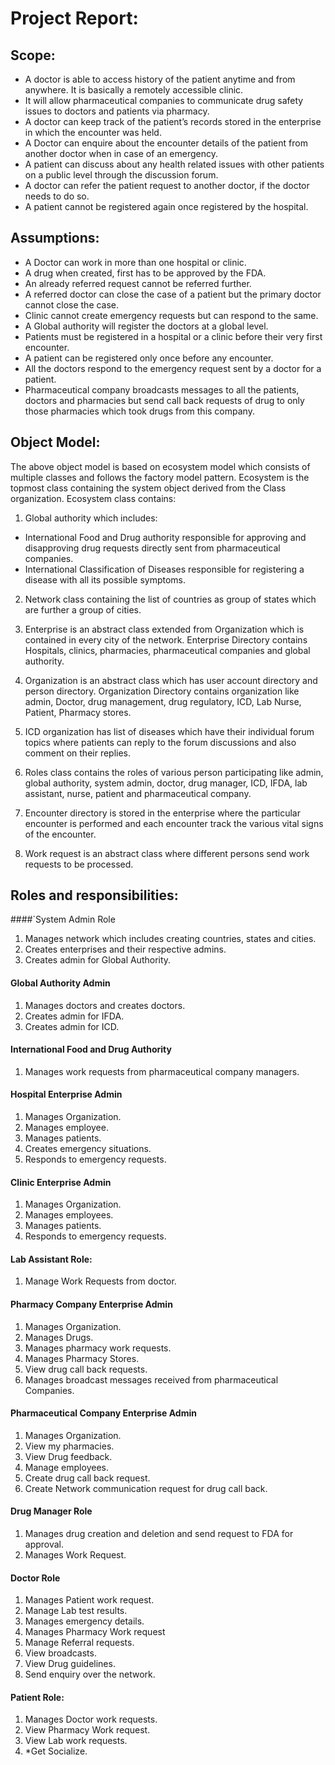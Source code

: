 #   Project Report:
##  Scope:
-	A doctor is able to access history of the patient anytime and from anywhere. It is basically a remotely accessible clinic. 
-	It will allow pharmaceutical companies to communicate drug safety issues to doctors and patients via pharmacy.
-	A doctor can keep track of the patient’s records stored in the enterprise in which the encounter was held.
-	A Doctor can enquire about the encounter details of the patient from another doctor when in case of an emergency.
-	A patient can discuss about any health related issues with other patients on a public level through the discussion forum.
-	A doctor can refer the patient request to another doctor, if the doctor needs to do so.
-	A patient cannot be registered again once registered by the hospital.

##  Assumptions:
-	A Doctor can work in more than one hospital or clinic.
-	A drug when created, first has to be approved by the FDA.
-	An already referred request cannot be referred further.
-	A referred doctor can close the case of a patient but the primary doctor cannot close the case.
-	Clinic cannot create emergency requests but can respond to the same.
-	A Global authority will register the doctors at a global level.
-	Patients must be registered in a hospital or a clinic before their very first encounter.
-	A patient can be registered only once before any encounter.
-	All the doctors respond to the emergency request sent by a doctor for a patient.
-	Pharmaceutical company broadcasts messages to all the patients, doctors and pharmacies but send call back requests of drug to only those pharmacies which took drugs from this company.

##  Object Model: 


The above object model is based on ecosystem model which consists of multiple classes and follows the factory model pattern. Ecosystem is the topmost class containing the system object derived from the Class organization. 
Ecosystem class contains: 
1.	Global authority which includes:
-   International Food and Drug authority responsible for approving and disapproving drug requests directly sent from pharmaceutical companies.
-   International Classification of Diseases responsible for registering a disease with all its possible symptoms.

2.	 Network class containing the list of countries as group of states which are further a group of cities.

3.  Enterprise is an abstract class extended from Organization which is contained in every city of the network. Enterprise Directory contains Hospitals, clinics, pharmacies, pharmaceutical companies and global authority.

4.  Organization is an abstract class which has user account directory and person directory. Organization Directory contains organization like admin, Doctor, drug management, drug regulatory, ICD, Lab Nurse, Patient, Pharmacy stores.

5.  ICD organization has list of diseases which have their individual forum topics where patients can reply to the forum discussions and also comment on their replies.

6.  Roles class contains the roles of various person participating like admin, global authority, system admin, doctor, drug manager, ICD, IFDA, lab assistant, nurse, patient and pharmaceutical company.

7.  Encounter directory is stored in the enterprise where the particular encounter is performed and each encounter track the various vital signs of the encounter.

8.  Work request is an abstract class where different persons send work requests to be processed.



##  Roles and responsibilities:
####`System Admin Role

1. Manages network which includes creating countries, states and cities.
2. Creates enterprises and their respective admins. 
3. Creates admin for Global Authority.

####    Global Authority Admin

1. Manages doctors and creates doctors. 
2. Creates admin for IFDA. 
3. Creates admin for ICD.

####    International Food and Drug Authority
1. Manages work requests from pharmaceutical company managers.

####    Hospital Enterprise Admin
1. Manages Organization.
2. Manages employee.
3. Manages patients.
4. Creates emergency situations.
5. Responds to emergency requests.

####    Clinic Enterprise Admin
1. Manages Organization.
2. Manages employees.
3. Manages patients.
4. Responds to emergency requests.

####    Lab Assistant Role:
1.	Manage Work Requests from doctor.

####    Pharmacy Company Enterprise Admin
1. Manages Organization.
2. Manages Drugs.
3. Manages pharmacy work requests.
4. Manages Pharmacy Stores.
5. View drug call back requests.
6. Manages broadcast messages received from pharmaceutical Companies.

####    Pharmaceutical Company Enterprise Admin
1. Manages Organization.
2. View my pharmacies.
3. View Drug feedback.
4. Manage employees.
5. Create drug call back request.
6. Create Network communication request for drug call back.

####    Drug Manager Role
1. Manages drug creation and deletion and send request to FDA for approval.
2. Manages Work Request.

####    Doctor Role
1. Manages Patient work request.
2. Manage Lab test results.
3. Manages emergency details.
4. Manages Pharmacy Work request
5. Manage Referral requests.
6. View broadcasts. 
7. View Drug guidelines.
8. Send enquiry over the network.

####    Patient Role: 
1. Manages Doctor work requests.
2. View Pharmacy Work request.
3. View Lab work requests. 
4. *Get Socialize.
